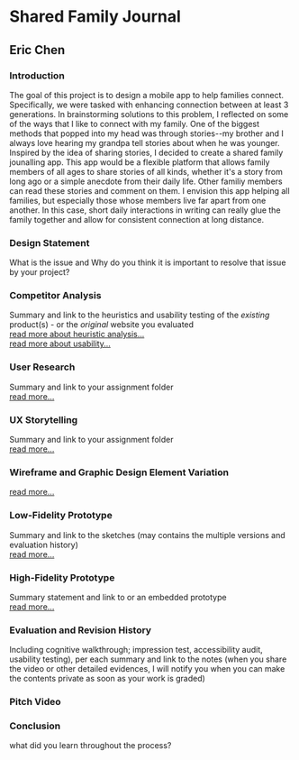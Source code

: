 # Shared Family Journal
## Eric Chen
### Introduction
The goal of this project is to design a mobile app to help families connect. Specifically, we were tasked with enhancing connection between at least 3 generations. In brainstorming solutions to this problem, I reflected on some of the ways that I like to connect with my family. One of the biggest methods that popped into my head was through stories--my brother and I always love hearing my grandpa tell stories about when he was younger. Inspired by the idea of sharing stories, I decided to create a shared family jounalling app. This app would be a flexible platform that allows family members of all ages to share stories of all kinds, whether it's a story from long ago or a simple anecdote from their daily life. Other familiy members can read these stories and comment on them. I envision this app helping all families, but especially those whose members live far apart from one another. In this case, short daily interactions in writing can really glue the family together and allow for consistent connection at long distance.
### Design Statement
What is the issue and Why do you think it is important to resolve that issue by your project? 
### Competitor Analysis
Summary and link to the heuristics and usability testing of the *existing* product(s) - or the *original* website you evaluated  
[read more about heuristic analysis...](https://github.com/ericnlchen/DH110/blob/main/Assignments/Assignment01.md)  
[read more about usability...](https://github.com/ericnlchen/DH110/blob/main/Assignments/Assignment02.md)
### User Research
Summary and link to your assignment folder  
[read more...]()
### UX Storytelling
Summary and link to your assignment folder  
[read more...](https://github.com/ericnlchen/DH110/blob/main/Assignments/Assignment04.md)
### Wireframe and Graphic Design Element Variation  
[read more...](https://github.com/ericnlchen/DH110/blob/main/Assignments/Assignment06.md)
### Low-Fidelity Prototype
Summary and link to the sketches (may contains the multiple versions and evaluation history)  
[read more...](https://github.com/ericnlchen/DH110/blob/main/Assignments/Assignment05.md)
### High-Fidelity Prototype
Summary statement and link to or an embedded prototype  
[read more...](https://github.com/ericnlchen/DH110/blob/main/Assignments/Assignment07.md)
### Evaluation and Revision History
Including cognitive walkthrough; impression test, accessibility audit, usability testing), per each summary and link to the notes (when you share the video or other detailed evidences, I will notify you when you can make the contents private as soon as your work is graded)
### Pitch Video
### Conclusion
what did you learn throughout the process?

